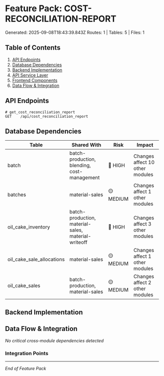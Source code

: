 # Feature Pack: COST-RECONCILIATION-REPORT
Generated: 2025-09-08T18:43:39.843Z
Routes: 1 | Tables: 5 | Files: 1

## Table of Contents
1. [API Endpoints](#api-endpoints)
2. [Database Dependencies](#database-dependencies)
3. [Backend Implementation](#backend-implementation)
4. [API Service Layer](#api-service-layer)
5. [Frontend Components](#frontend-components)
6. [Data Flow & Integration](#data-flow--integration)

## API Endpoints
```
# get_cost_reconciliation_report
GET    /api/cost_reconciliation_report
```

## Database Dependencies
| Table | Shared With | Risk | Impact |
|-------|-------------|------|--------|
| batch | batch-production, blending, cost-management | 🔴 HIGH | Changes affect 10 other modules |
| batches | material-sales | 🟡 MEDIUM | Changes affect 1 other modules |
| oil_cake_inventory | batch-production, material-sales, material-writeoff | 🔴 HIGH | Changes affect 3 other modules |
| oil_cake_sale_allocations | material-sales | 🟡 MEDIUM | Changes affect 1 other modules |
| oil_cake_sales | batch-production, material-sales | 🟡 MEDIUM | Changes affect 2 other modules |

## Backend Implementation

## Data Flow & Integration
*No critical cross-module dependencies detected*

### Integration Points

---
*End of Feature Pack*